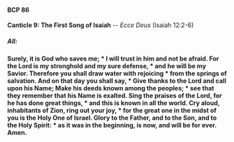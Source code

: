 #### BCP 86
**Canticle 9: The First Song of Isaiah** -- _Ecce Deus_ (Isaiah 12:2-6) 
##### **All:**
**Surely, it is God who saves me; *
I will trust in him and not be afraid.
For the Lord is my stronghold and my sure defense, *
and he will be my Savior.
Therefore you shall draw water with rejoicing *
from the springs of salvation.
And on that day you shall say, *
Give thanks to the Lord and call upon his Name;
Make his deeds known among the peoples; *
see that they remember that his Name is exalted.
Sing the praises of the Lord, for he has done great things, *
and this is known in all the world.
Cry aloud, inhabitants of Zion, ring out your joy, *
for the great one in the midst of you is the Holy One of Israel.
Glory to the Father, and to the Son, and to the Holy Spirit: *
as it was in the beginning, is now, and will be for ever. Amen.**
